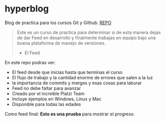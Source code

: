 # hyperblog
Blog de practica para los cursos Git y Github. [REPO](https://github.com/xhrisgab/hyperblog "REPO")
>Este es un curso de practica para determinar si de esta manera dejas de dar Feed en desarrollo y finalmente trabajas en equipo bajo una buena plataforma de manejo de versiones.
> - El Feed

En este repo podras ver:
* El feed desde que inicias hasta que terminas el curso
* El flujo de trabajo y la cantidad enorme de errores que salen a la luz
* la importancia de commits y merges y esas cosas para laburar
* Feed no debe faltar para avanzar
* Creado por el increible Platzi Team
* Incluye ejemplos en Windows, Linux y Mac
* Disponible para todas las edades

Como feed final: **Esto es una prueba** para mostrar el progreso.
